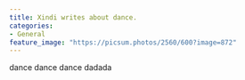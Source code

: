 ```yaml
---
title: Xindi writes about dance.
categories:
- General
feature_image: "https://picsum.photos/2560/600?image=872"
---
```


dance dance dance dadada
